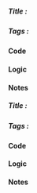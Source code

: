 ##### Title : 
##### Tags :


#### Code


#### Logic


#### Notes





##### Title : 
##### Tags :


#### Code


#### Logic


#### Notes





